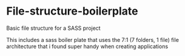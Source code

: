# File-structure-boilerplate
Basic file structure for a SASS project


This includes a sass boiler plate that uses the 7:1 (7 folders, 1 file) file architecture that i found super handy when creating applications 
